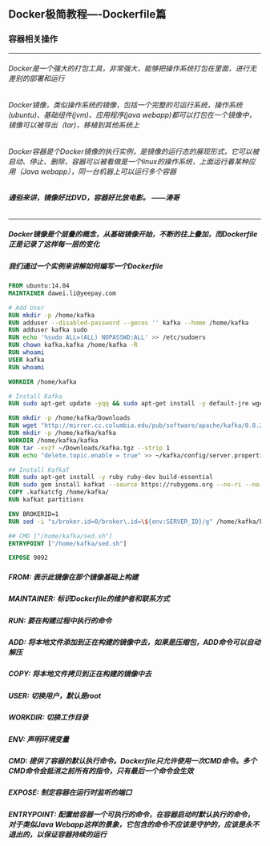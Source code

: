 Docker极简教程—-Dockerfile篇
--------------------------------------------------------

### 容器相关操作

--------------------------------------------------------
###### Docker是一个强大的打包工具，非常强大，能够把操作系统打包在里面，进行无差别的部署和运行
###### Docker镜像，类似操作系统的镜像，包括一个完整的可运行系统，操作系统(ubuntu)、基础组件(jvm)、应用程序(java webapp)都可以打包在一个镜像中，镜像可以被导出（tar)，移植到其他系统上
###### Docker容器是个Docker镜像的执行实例，是镜像的运行态的展现形式，它可以被启动、停止、删除，容器可以被看做是一个linux的操作系统，上面运行着某种应用（Java webapp），同一台机器上可以运行多个容器

###### **通俗来讲，镜像好比DVD，容器好比放电影。    ——涛哥** 
--------------------------------------------------------

##### Docker镜像是个层叠的概念，从基础镜像开始，不断的往上叠加，而Dockerfile正是记录了这样每一层的变化

##### 我们通过一个实例来讲解如何编写一个Dockerfile

```Dockerfile
FROM ubuntu:14.04
MAINTAINER dawei.li@yeepay.com 

# Add User
RUN mkdir -p /home/kafka
RUN adduser --disabled-password --gecos '' kafka --home /home/kafka
RUN adduser kafka sudo
RUN echo '%sudo ALL=(ALL) NOPASSWD:ALL' >> /etc/sudoers
RUN chown kafka.kafka /home/kafka -R
RUN whoami
USER kafka
RUN whoami

WORKDIR /home/kafka

# Install Kafka
RUN sudo apt-get update -yqq && sudo apt-get install -y default-jre wget

RUN mkdir -p /home/kafka/Downloads
RUN wget "http://mirror.cc.columbia.edu/pub/software/apache/kafka/0.8.2.1/kafka_2.11-0.8.2.1.tgz" -O ~/Downloads/kafka.tgz
RUN mkdir -p /home/kafka/kafka
WORKDIR /home/kafka/kafka
RUN tar -xvzf ~/Downloads/kafka.tgz --strip 1
RUN echo "delete.topic.enable = true" >> ~/kafka/config/server.properties

## Install KafkaT
RUN sudo apt-get install -y ruby ruby-dev build-essential
RUN sudo gem install kafkat --source https://rubygems.org --no-ri --no-rdoc
COPY .kafkatcfg /home/kafka/
RUN kafkat partitions

ENV BROKERID=1
RUN sed -i "s/broker.id=0/broker\.id=\${env:SERVER_ID}/g" /home/kafka/kafka/config/server.properties

## CMD ["/home/kafka/sed.sh"]
ENTRYPOINT ["/home/kafka/sed.sh"]

EXPOSE 9092
```

##### FROM: 表示此镜像在那个镜像基础上构建
##### MAINTAINER: 标识Dockerfile的维护者和联系方式
##### RUN: 要在构建过程中执行的命令
##### ADD: 将本地文件添加到正在构建的镜像中去，如果是压缩包，ADD命令可以自动解压
##### COPY: 将本地文件拷贝到正在构建的镜像中去
##### USER: 切换用户，默认是root
##### WORKDIR: 切换工作目录
##### ENV: 声明环境变量
##### CMD: 提供了容器的默认执行命令。Dockerfile只允许使用一次CMD命令。多个CMD命令会抵消之前所有的指令，只有最后一个命令会生效
##### EXPOSE: 制定容器在运行时监听的端口
##### ENTRYPOINT: 配置给容器一个可执行的命令，在容器启动时默认执行的命令，对于类似Java Webapp这样的景象，它包含的命令不应该是守护的，应该是永不退出的，以保证容器持续的运行
